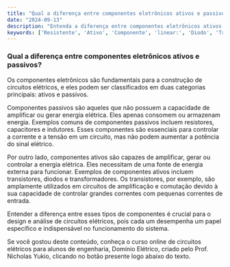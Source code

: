 ```yaml
---
title: "Qual a diferença entre componentes eletrônicos ativos e passivos?"
date: "2024-09-13"
description: "Entenda a diferença entre componentes eletrônicos ativos e passivos no contexto de circuitos elétricos."
keywords: ['Resistente', 'Ativo', 'Componente', 'linear:', 'Diodo', 'Transformador', 'Transistor']
---
```


### Qual a diferença entre componentes eletrônicos ativos e passivos?

Os componentes eletrônicos são fundamentais para a construção de circuitos elétricos, e eles podem ser classificados em duas categorias principais: ativos e passivos. 

Componentes passivos são aqueles que não possuem a capacidade de amplificar ou gerar energia elétrica. Eles apenas consomem ou armazenam energia. Exemplos comuns de componentes passivos incluem resistores, capacitores e indutores. Esses componentes são essenciais para controlar a corrente e a tensão em um circuito, mas não podem aumentar a potência do sinal elétrico.

Por outro lado, componentes ativos são capazes de amplificar, gerar ou controlar a energia elétrica. Eles necessitam de uma fonte de energia externa para funcionar. Exemplos de componentes ativos incluem transistores, diodos e transformadores. Os transistores, por exemplo, são amplamente utilizados em circuitos de amplificação e comutação devido à sua capacidade de controlar grandes correntes com pequenas correntes de entrada.

Entender a diferença entre esses tipos de componentes é crucial para o design e análise de circuitos elétricos, pois cada um desempenha um papel específico e indispensável no funcionamento do sistema.

Se você gostou deste conteúdo, conheça o curso online de circuitos elétricos para alunos de engenharia, Domínio Elétrico, criado pelo Prof. Nicholas Yukio, clicando no botão presente logo abaixo do texto.